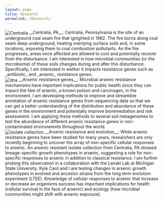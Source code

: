 ```yaml
---
layout: page
title: Research
permalink: /Research/
---
```


 <img src="{{ site.baseurl }}/assets/centralia.png" title="Centralia" class="gallery" align="center"> 
 __Centralia, PA__: Centralia, Pennsylvania is the site of an underground coal seam fire that ignighted in 1962. The fire burns along coal seam deep underground, heating overlying surface soils and, in some locations, exposing them to coal combustion pollutants. As the fire progresses, areas once affected are allowed to cool and potentially recover from the disturbance. I am interested in how microbial communities (or the microbiome) of these soils changes during and after this disturbance. Specifically, I am interested in wether it impacts resistance genes such as _antibiotic_ and _arsenic_ resistance genes.  
 
 <br>
 
  <img src="{{ site.baseurl }}/assets/dna.jpg" title="dna" class="gallery" align="center"> 
 __Arsenic resistance genes__: Microbial arsenic resistance mechanisms have important implications for public health since they can impact the fate of arsenic, a known poison and carcinogen, in the environment. I am developing methods to improve and streamline annotation of arsenic resistance genes from sequencing data so that we can get a better understanding of the distribution and abundance of these genes in the environment and potentially improve bioremediation and risk assessment. I am applying these methods to several soil metagenomes to test the abundance of different arsenic resistance genes in non-contaminated environemnts throughout the world. 
 
 <br>
 
  <img src="{{ site.baseurl }}/assets/isolates.png" title="isolate collection" class="gallery" align="center"> 
 __Arsenic resistance and evolution__: While arsenic resistance genes have been studied for many years, researchers are only recently beginning to uncover the array of non-specific cellular responses to arsenic. An arsenic resistant isolate collection from Centralia, PA showed lineage-specific growth phenotypes in arsenic, suggesting a role for non-specific responses to arsenic in addition to classical resistance. I am further probing this observation in a collaboration with the Lenski Lab at Michigan State University. Kyle Card and I are testing changes in arsenic growth phenotypes in evolved and ancestor strains from the long term evolution experiment (LTEE). Knowledge of cellular responses to arsenic that increase or decrease an organisms success has important implications for health (cellular survival in the face of arsenic) and ecology (how microbial communities might shift with arsenic exposure). 
